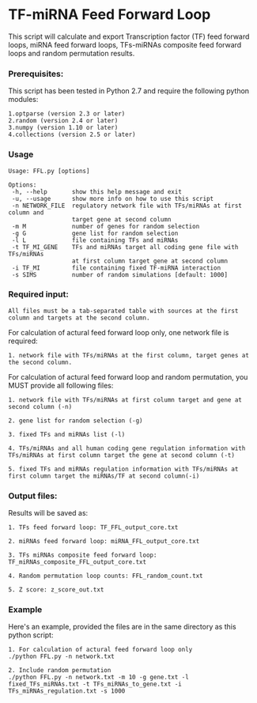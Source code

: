 # TF-miRNA Feed Forward Loop

This script will calculate and export Transcription factor (TF) feed forward loops, miRNA 
feed forward loops, TFs-miRNAs composite feed forward loops and random permutation results.

### Prerequisites:
This script has been tested in Python 2.7 and require the following python modules: 

    1.optparse (version 2.3 or later)
    2.random (version 2.4 or later)
    3.numpy (version 1.10 or later)
    4.collections (version 2.5 or later)
### Usage

    Usage: FFL.py [options]

    Options:
     -h, --help       show this help message and exit
     -u, --usage      show more info on how to use this script
     -n NETWORK_FILE  regulatory network file with TFs/miRNAs at first column and
                      target gene at second column
     -m M             number of genes for random selection
     -g G             gene list for random selection
     -l L             file containing TFs and miRNAs
     -t TF_MI_GENE    TFs and miRNAs target all coding gene file with TFs/miRNAs
                      at first column target gene at second column
     -i TF_MI         file containing fixed TF-miRNA interaction
     -s SIMS          number of random simulations [default: 1000]
  
### Required input:

    All files must be a tab-separated table with sources at the first column and targets at the second column.

For calculation of actural feed forward loop only, one network file is required:
    
    1. network file with TFs/miRNAs at the first column, target genes at the second column.
  
For calculation of actural feed forward loop and random permutation, you MUST provide all following files:

    1. network file with TFs/miRNAs at first column target and gene at second column (-n)
  
    2. gene list for random selection (-g)
  
    3. fixed TFs and miRNAs list (-l)
  
    4. TFs/miRNAs and all human coding gene regulation information with TFs/miRNAs at first column target the gene at second column (-t)
  
    5. fixed TFs and miRNAs regulation information with TFs/miRNAs at first column target the miRNAs/TF at second column(-i)

### Output files:

  Results will be saved as:

    1. TFs feed forward loop: TF_FFL_output_core.txt

    2. miRNAs feed forward loop: miRNA_FFL_output_core.txt

    3. TFs miRNAs composite feed forward loop: TF_miRNAs_composite_FFL_output_core.txt

    4. Random permutation loop counts: FFL_random_count.txt

    5. Z score: z_score_out.txt
    
### Example

Here's an example, provided the files are in the same directory as this python script:

    1. For calculation of actural feed forward loop only
    ./python FFL.py -n network.txt 

    2. Include random permutation
    ./python FFL.py -n network.txt -m 10 -g gene.txt -l fixed_TFs_miRNAs.txt -t TFs_miRNAs_to_gene.txt -i TFs_miRNAs_regulation.txt -s 1000
